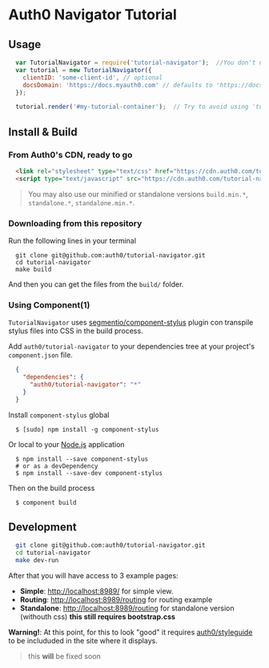 # Auth0 Navigator Tutorial

## Usage

```js
  var TutorialNavigator = require('tutorial-navigator');  //You don't need this using the standalone compilation
  var tutorial = new TutorialNavigator({
    clientID: 'some-client-id', // optional
    docsDomain: 'https://docs.myauth0.com' // defaults to 'https://docs.auth0.com'
  });

  tutorial.render('#my-tutorial-container');  // Try to avoid using 'tutorial-navigator' as an id
```

## Install & Build

### From Auth0's CDN, ready to go

```html
  <link rel="stylesheet" type="text/css" href="https://cdn.auth0.com/tutorial-navigator/0.7.2/build.css">
  <script type="text/javascript" src="https://cdn.auth0.com/tutorial-navigator/0.7.2/build.js"></script>
```

> You may also use our minified or standalone versions `build.min.*`, `standalone.*`, `standalone.min.*`.

### Downloading from this repository

Run the following lines in your terminal

```
  git clone git@github.com:auth0/tutorial-navigator.git
  cd tutorial-navigator
  make build
```

And then you can get the files from the `build/` folder.


### Using Component(1)

`TutorialNavigator` uses [segmentio/component-stylus](https://github.com/segmentio/component-stylus) plugin con transpile stylus files into CSS in the build process.

Add `auth0/tutorial-navigator` to your dependencies tree at your project's `component.json` file.

```json
  {
    "dependencies": {
      "auth0/tutorial-navigator": "*"
    }
  }
```
Install `component-stylus` global

```
  $ [sudo] npm install -g component-stylus
```

Or local to your [Node.js](https://nodejs.org) application

```
  $ npm install --save component-stylus
  # or as a devDependency
  $ npm install --save-dev component-stylus
```

Then on the build process

```
  $ component build
```

## Development

```bash
  git clone git@github.com:auth0/tutorial-navigator.git
  cd tutorial-navigator
  make dev-run
```

After that you will have access to 3 example pages:

* **Simple**: [http://localhost:8989/](http://localhost:8989) for simple view.
* **Routing**: [http://localhost:8989/routing](http://localhost:8989/routing) for routing example
* **Standalone**: [http://localhost:8989/routing](http://localhost:8989/standalone) for standalone version (withouth css) **this still requires bootstrap.css**

**Warning!**: At this point, for this to look "good" it requires [auth0/styleguide](https://github.com/auth0/styleguide) to be includuded in the site where it displays.
> this **will** be fixed soon
